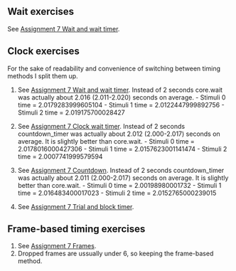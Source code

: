 ## Wait exercises
See [Assignment 7 Wait and wait timer](https://github.com/Nomesy/Comp-psy/blob/main/Assignment%207/Assignment%207%20Wait%20and%20wait%20timer.py).

## Clock exercises
For the sake of readability and convenience of switching between timing methods I split them up.
1. See [Assignment 7 Wait and wait timer](https://github.com/Nomesy/Comp-psy/blob/main/Assignment%207/Assignment%207%20Wait%20and%20wait%20timer.py). Instead of 2 seconds core.wait was actually about 2.016 (2.011-2.020) seconds on average.
            - Stimuli 0 time = 2.0179283999605104
            - Stimuli 1 time = 2.0122447999892756
            - Stimuli 2 time = 2.019175700028427
            
2. See [Assignment 7 Clock wait timer](https://github.com/Nomesy/Comp-psy/blob/main/Assignment%207/Assignment%207%20Clock%20wait%20timer.py). Instead of 2 seconds countdown_timer was actually about 2.012 (2.000-2.017) seconds on average. It is slightly better than core.wait.
            - Stimuli 0 time = 2.0178016000427306
            - Stimuli 1 time = 2.0157623001141474
            - Stimuli 2 time = 2.0007741999579594
            
3. See [Assignment 7 Countdown](https://github.com/Nomesy/Comp-psy/blob/main/Assignment%207/Assignment%207%20Countdown.py). Instead of 2 seconds countdown_timer was actually about 2.011 (2.000-2.017) seconds on average. It is slightly better than core.wait.
            - Stimuli 0 time = 2.00198980001732
            - Stimuli 1 time = 2.016483400017023
            - Stimuli 2 time = 2.0152765000239015
            
4. See [Assignment 7 Trial and block timer](https://github.com/Nomesy/Comp-psy/blob/main/Assignment%207/Assignment%207%20Trial%20and%20block%20timer.py).

## Frame-based timing exercises
1. See [Assignment 7 Frames](https://github.com/Nomesy/Comp-psy/blob/main/Assignment%207/Assignment%207%20Frames.py).
2. Dropped frames are ussually under 6, so keeping the frame-based method.
